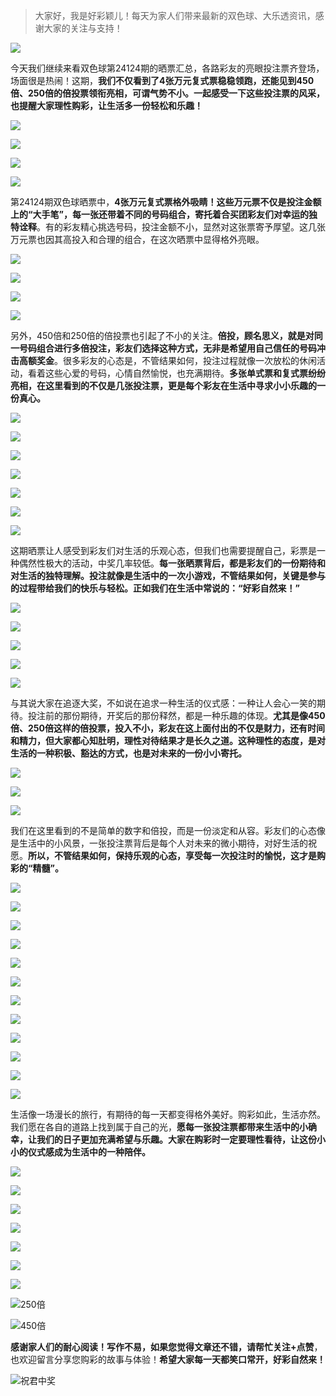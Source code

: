 > 大家好，我是好彩颖儿！每天为家人们带来最新的双色球、大乐透资讯，感谢大家的关注与支持！

![](https://cdn.jsdelivr.net/gh/wangwenjie1314/PicCDN/2024-7-11/1720660897499-image.png)

今天我们继续来看双色球第24124期的晒票汇总，各路彩友的亮眼投注票齐登场，场面很是热闹！这期，**我们不仅看到了4张万元复式票稳稳领跑，还能见到450倍、250倍的倍投票领衔亮相，可谓气势不小。一起感受一下这些投注票的风采，也提醒大家理性购彩，让生活多一份轻松和乐趣！**

![](https://cdn.jsdelivr.net/gh/wangwenjie1314/PicCDN/2024-10-29/1730184045393-image.png)


![](https://cdn.jsdelivr.net/gh/wangwenjie1314/PicCDN/2024-10-29/1730180464268-image.png)


![](https://cdn.jsdelivr.net/gh/wangwenjie1314/PicCDN/2024-10-29/1730183647657-image.png)


![](https://cdn.jsdelivr.net/gh/wangwenjie1314/PicCDN/2024-10-29/1730183792319-image.png)

第24124期双色球晒票中，**4张万元复式票格外吸睛！这些万元票不仅是投注金额上的“大手笔”，每一张还带着不同的号码组合，寄托着合买团彩友们对幸运的独特诠释**。有的彩友精心挑选号码，投注金额不小，显然对这张票寄予厚望。这几张万元票也因其高投入和合理的组合，在这次晒票中显得格外亮眼。


![](https://cdn.jsdelivr.net/gh/wangwenjie1314/PicCDN/2024-10-29/1730184432977-image.png)

![](https://cdn.jsdelivr.net/gh/wangwenjie1314/PicCDN/2024-10-29/1730183686363-image.png)



![](https://cdn.jsdelivr.net/gh/wangwenjie1314/PicCDN/2024-10-29/1730184373882-image.png)

![](https://cdn.jsdelivr.net/gh/wangwenjie1314/PicCDN/2024-10-29/1730184390821-image.png)

另外，450倍和250倍的倍投票也引起了不小的关注。**倍投，顾名思义，就是对同一号码组合进行多倍投注，彩友们选择这种方式，无非是希望用自己信任的号码冲击高额奖金**。很多彩友的心态是，不管结果如何，投注过程就像一次放松的休闲活动，看着这些心爱的号码，心情自然愉悦，也充满期待。**多张单式票和复式票纷纷亮相，在这里看到的不仅是几张投注票，更是每个彩友在生活中寻求小小乐趣的一份真心。**


![](https://cdn.jsdelivr.net/gh/wangwenjie1314/PicCDN/2024-10-29/1730189378001-image.png)

![](https://cdn.jsdelivr.net/gh/wangwenjie1314/PicCDN/2024-10-29/1730172513790-image.png)

![](https://cdn.jsdelivr.net/gh/wangwenjie1314/PicCDN/2024-10-29/1730172506776-image.png)

![](https://cdn.jsdelivr.net/gh/wangwenjie1314/PicCDN/2024-10-29/1730172500937-image.png)


![](https://cdn.jsdelivr.net/gh/wangwenjie1314/PicCDN/2024-10-29/1730172614133-image.png)


![](https://cdn.jsdelivr.net/gh/wangwenjie1314/PicCDN/2024-10-29/1730172654896-image.png)

![](https://cdn.jsdelivr.net/gh/wangwenjie1314/PicCDN/2024-10-29/1730172643989-image.png)


这期晒票让人感受到彩友们对生活的乐观心态，但我们也需要提醒自己，彩票是一种偶然性极大的活动，中奖几率较低。**每一张晒票背后，都是彩友们的一份期待和对生活的独特理解。投注就像是生活中的一次小游戏，不管结果如何，关键是参与的过程带给我们的快乐与轻松。正如我们在生活中常说的：“好彩自然来！”**



![](https://cdn.jsdelivr.net/gh/wangwenjie1314/PicCDN/2024-10-29/1730180427257-image.png)

![](https://cdn.jsdelivr.net/gh/wangwenjie1314/PicCDN/2024-10-29/1730180421200-image.png)

![](https://cdn.jsdelivr.net/gh/wangwenjie1314/PicCDN/2024-10-29/1730172492407-image.png)


![](https://cdn.jsdelivr.net/gh/wangwenjie1314/PicCDN/2024-10-29/1730172549298-image.png)

![](https://cdn.jsdelivr.net/gh/wangwenjie1314/PicCDN/2024-10-29/1730172541752-image.png)


与其说大家在追逐大奖，不如说在追求一种生活的仪式感：一种让人会心一笑的期待。投注前的那份期待，开奖后的那份释然，都是一种乐趣的体现。**尤其是像450倍、250倍这样的倍投票，投入不小，彩友在这上面付出的不仅是财力，还有时间和精力，但大家都心知肚明，理性对待结果才是长久之道。这种理性的态度，是对生活的一种积极、豁达的方式，也是对未来的一份小小寄托。**


![](https://cdn.jsdelivr.net/gh/wangwenjie1314/PicCDN/2024-10-29/1730183748851-image.png)


![](https://cdn.jsdelivr.net/gh/wangwenjie1314/PicCDN/2024-10-29/1730184587456-image.png)

![](https://cdn.jsdelivr.net/gh/wangwenjie1314/PicCDN/2024-10-29/1730184597397-image.png)

我们在这里看到的不是简单的数字和倍投，而是一份淡定和从容。彩友们的心态像是生活中的小风景，一张投注票背后是每个人对未来的微小期待，对好生活的祝愿。**所以，不管结果如何，保持乐观的心态，享受每一次投注时的愉悦，这才是购彩的“精髓”。**



![](https://cdn.jsdelivr.net/gh/wangwenjie1314/PicCDN/2024-10-29/1730184209835-image.png)

![](https://cdn.jsdelivr.net/gh/wangwenjie1314/PicCDN/2024-10-29/1730183733108-image.png)

![](https://cdn.jsdelivr.net/gh/wangwenjie1314/PicCDN/2024-10-29/1730184066643-image.png)

![](https://cdn.jsdelivr.net/gh/wangwenjie1314/PicCDN/2024-10-29/1730184059225-image.png)

![](https://cdn.jsdelivr.net/gh/wangwenjie1314/PicCDN/2024-10-29/1730184276778-image.png)


![](https://cdn.jsdelivr.net/gh/wangwenjie1314/PicCDN/2024-10-29/1730183946625-image.png)


![](https://cdn.jsdelivr.net/gh/wangwenjie1314/PicCDN/2024-10-29/1730183603334-image.png)


![](https://cdn.jsdelivr.net/gh/wangwenjie1314/PicCDN/2024-10-29/1730184107395-image.png)



![](https://cdn.jsdelivr.net/gh/wangwenjie1314/PicCDN/2024-10-29/1730189422774-image.png)


![](https://cdn.jsdelivr.net/gh/wangwenjie1314/PicCDN/2024-10-29/1730189432720-image.png)


![](https://cdn.jsdelivr.net/gh/wangwenjie1314/PicCDN/2024-10-29/1730189473152-image.png)

![](https://cdn.jsdelivr.net/gh/wangwenjie1314/PicCDN/2024-10-29/1730189456529-image.png)

生活像一场漫长的旅行，有期待的每一天都变得格外美好。购彩如此，生活亦然。我们愿在各自的道路上找到属于自己的光，**愿每一张投注票都带来生活中的小确幸，让我们的日子更加充满希望与乐趣。大家在购彩时一定要理性看待，让这份小小的仪式感成为生活中的一种陪伴。**

![](https://cdn.jsdelivr.net/gh/wangwenjie1314/PicCDN/2024-10-29/1730189529849-image.png)

![](https://cdn.jsdelivr.net/gh/wangwenjie1314/PicCDN/2024-10-29/1730189510914-image.png)


![](https://cdn.jsdelivr.net/gh/wangwenjie1314/PicCDN/2024-10-29/1730189414591-image.png)

![](https://cdn.jsdelivr.net/gh/wangwenjie1314/PicCDN/2024-10-29/1730189492895-image.png)


![](https://cdn.jsdelivr.net/gh/wangwenjie1314/PicCDN/2024-10-29/1730184098214-image.png)

![](https://cdn.jsdelivr.net/gh/wangwenjie1314/PicCDN/2024-10-29/1730184088866-image.png)

![](https://cdn.jsdelivr.net/gh/wangwenjie1314/PicCDN/2024-10-29/1730184080831-image.png)


![250倍](https://cdn.jsdelivr.net/gh/wangwenjie1314/PicCDN/2024-10-29/1730184360889-image.png)


![450倍](https://cdn.jsdelivr.net/gh/wangwenjie1314/PicCDN/2024-10-29/1730180397317-image.png)

**感谢家人们的耐心阅读！写作不易，如果您觉得文章还不错，请帮忙关注+点赞**，也欢迎留言分享您购彩的故事与体验！**希望大家每一天都笑口常开，好彩自然来！**


![祝君中奖](https://cdn.jsdelivr.net/gh/wangwenjie1314/PicCDN/2024-10-29/1730189591389-image.png)
